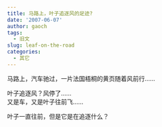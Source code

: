 ```yaml
---
title: 马路上，叶子追逐风的足迹?
date: '2007-06-07'
author: gaoch
tags:
  - 旧文
slug: leaf-on-the-road
categories:
  - 其它
---
```


马路上，汽车驰过，一片法国梧桐的黄页随着风前行……  
  
叶子追逐风？风停了……  
又是车，又是叶子往前飞……  
  
叶子一直往前，但是它是在追逐什么？
